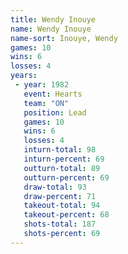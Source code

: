 ```yaml
---
title: Wendy Inouye
name: Wendy Inouye
name-sort: Inouye, Wendy
games: 10
wins: 6
losses: 4
years:
 - year: 1982
   event: Hearts
   team: "ON"
   position: Lead
   games: 10
   wins: 6
   losses: 4
   inturn-total: 98
   inturn-percent: 69
   outturn-total: 89
   outturn-percent: 69
   draw-total: 93
   draw-percent: 71
   takeout-total: 94
   takeout-percent: 68
   shots-total: 187
   shots-percent: 69
---
```

